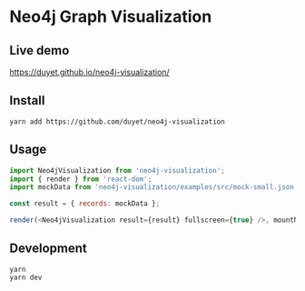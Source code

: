 # Neo4j Graph Visualization

## Live demo

https://duyet.github.io/neo4j-visualization/

## Install 

```
yarn add https://github.com/duyet/neo4j-visualization
```

## Usage

```js
import Neo4jVisualization from 'neo4j-visualization';
import { render } from 'react-dom';
import mockData from 'neo4j-visualization/examples/src/mock-small.json';

const result = { records: mockData };

render(<Neo4jVisualization result={result} fullscreen={true} />, mountNode);
```

## Development

```
yarn
yarn dev
```